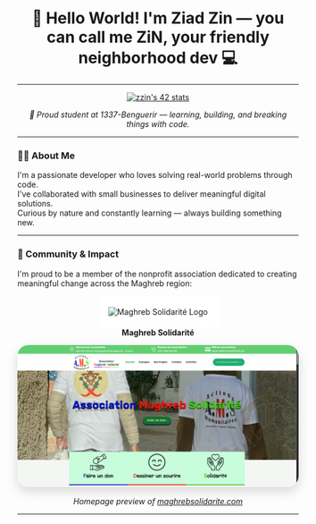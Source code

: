 <h1 align="center">👋 Hello World! I'm <strong>Ziad Zin</strong> — you can call me <strong>ZiN</strong>, your friendly neighborhood dev 💻</h1>

---

<p align="center">
  <a href="https://github.com/oakoudad/badge42">
    <img src="https://badge.mediaplus.ma/greenbinary/zzin" alt="zzin's 42 stats" />
  </a>
</p>

<p align="center"><em>📍 Proud student at 1337-Benguerir — learning, building, and breaking things with code.</em></p>

---

### 👨‍💻 About Me

I'm a passionate developer who loves solving real-world problems through code.  
I've collaborated with small businesses to deliver meaningful digital solutions.  
Curious by nature and constantly learning — always building something new.

---

### 🤝 Community & Impact

I'm proud to be a member of the nonprofit association dedicated to creating meaningful change across the Maghreb region:

<p align="center">
  <a href="https://maghrebsolidarite.com" target="_blank" style="text-decoration: none;">
    <img 
      src="https://maghrebsolidarite.com/wp-content/uploads/2023/07/cropped-p1h592ieqh1mi118cv1nfgcqn18ph4-0.png" 
      alt="Maghreb Solidarité Logo" 
      width="160"
      style="background-color: white; padding: 20px; border-radius: 12px;"
    />
    <br />
    <strong>Maghreb Solidarité</strong>
  </a>
</p>

<p align="center">
  <img 
    src="ams.png" 
    alt="Maghreb Solidarité Website Preview" 
    width="700" 
    style="border-radius: 20px; box-shadow: 0 8px 20px rgba(0,0,0,0.15);" 
  />
</p>

<p align="center">
  <em>Homepage preview of <a href="https://maghrebsolidarite.com" target="_blank">maghrebsolidarite.com</a></em>
</p>

---
